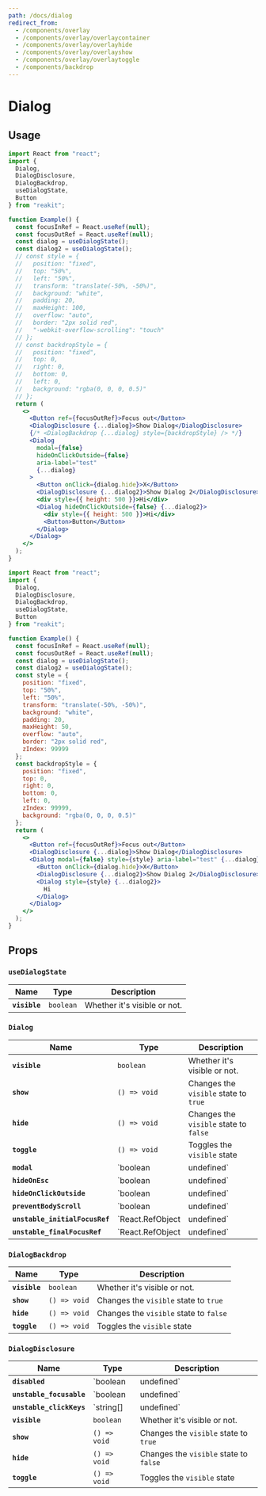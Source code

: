 ```yaml
---
path: /docs/dialog
redirect_from:
  - /components/overlay
  - /components/overlay/overlaycontainer
  - /components/overlay/overlayhide
  - /components/overlay/overlayshow
  - /components/overlay/overlaytoggle
  - /components/backdrop
---
```


# Dialog

## Usage

```jsx
import React from "react";
import {
  Dialog,
  DialogDisclosure,
  DialogBackdrop,
  useDialogState,
  Button
} from "reakit";

function Example() {
  const focusInRef = React.useRef(null);
  const focusOutRef = React.useRef(null);
  const dialog = useDialogState();
  const dialog2 = useDialogState();
  // const style = {
  //   position: "fixed",
  //   top: "50%",
  //   left: "50%",
  //   transform: "translate(-50%, -50%)",
  //   background: "white",
  //   padding: 20,
  //   maxHeight: 100,
  //   overflow: "auto",
  //   border: "2px solid red",
  //   "-webkit-overflow-scrolling": "touch"
  // };
  // const backdropStyle = {
  //   position: "fixed",
  //   top: 0,
  //   right: 0,
  //   bottom: 0,
  //   left: 0,
  //   background: "rgba(0, 0, 0, 0.5)"
  // };
  return (
    <>
      <Button ref={focusOutRef}>Focus out</Button>
      <DialogDisclosure {...dialog}>Show Dialog</DialogDisclosure>
      {/* <DialogBackdrop {...dialog} style={backdropStyle} /> */}
      <Dialog
        modal={false}
        hideOnClickOutside={false}
        aria-label="test"
        {...dialog}
      >
        <Button onClick={dialog.hide}>X</Button>
        <DialogDisclosure {...dialog2}>Show Dialog 2</DialogDisclosure>
        <div style={{ height: 500 }}>Hi</div>
        <Dialog hideOnClickOutside={false} {...dialog2}>
          <div style={{ height: 500 }}>Hi</div>
          <Button>Button</Button>
        </Dialog>
      </Dialog>
    </>
  );
}
```

```jsx
import React from "react";
import {
  Dialog,
  DialogDisclosure,
  DialogBackdrop,
  useDialogState,
  Button
} from "reakit";

function Example() {
  const focusInRef = React.useRef(null);
  const focusOutRef = React.useRef(null);
  const dialog = useDialogState();
  const dialog2 = useDialogState();
  const style = {
    position: "fixed",
    top: "50%",
    left: "50%",
    transform: "translate(-50%, -50%)",
    background: "white",
    padding: 20,
    maxHeight: 50,
    overflow: "auto",
    border: "2px solid red",
    zIndex: 99999
  };
  const backdropStyle = {
    position: "fixed",
    top: 0,
    right: 0,
    bottom: 0,
    left: 0,
    zIndex: 99999,
    background: "rgba(0, 0, 0, 0.5)"
  };
  return (
    <>
      <Button ref={focusOutRef}>Focus out</Button>
      <DialogDisclosure {...dialog}>Show Dialog</DialogDisclosure>
      <Dialog modal={false} style={style} aria-label="test" {...dialog}>
        <Button onClick={dialog.hide}>X</Button>
        <DialogDisclosure {...dialog2}>Show Dialog 2</DialogDisclosure>
        <Dialog style={style} {...dialog2}>
          Hi
        </Dialog>
      </Dialog>
    </>
  );
}
```

## Props

<!-- This generated automatically -->

### `useDialogState`

| Name | Type | Description |
|------|------|-------------|
| **`visible`** | `boolean` | Whether it's visible or not. |

### `Dialog`

| Name | Type | Description |
|------|------|-------------|
| **`visible`** | `boolean` | Whether it's visible or not. |
| **`show`** | `() => void` | Changes the `visible` state to `true` |
| **`hide`** | `() => void` | Changes the `visible` state to `false` |
| **`toggle`** | `() => void` | Toggles the `visible` state |
| **`modal`** | `boolean | undefined` | Toggles Dialog's `modal` state.<br>  - Non-modal: `preventBodyScroll` doesn't work and focus is free.<br>  - Modal: `preventBodyScroll` is automatically enabled and focus is<br>trapped within the dialog. |
| **`hideOnEsc`** | `boolean | undefined` | When enabled, user can hide the dialog by pressing `Escape`. |
| **`hideOnClickOutside`** | `boolean | undefined` | When enabled, user can hide the dialog by clicking outside it. |
| **`preventBodyScroll`** | `boolean | undefined` | When enabled, user can't scroll on body when the dialog is visible.<br>This option doesn't work if the dialog isn't modal. |
| **`unstable_initialFocusRef`** | `React.RefObject<HTMLElement> | undefined` | The element that will be focused when the dialog shows.<br>When not set, the first tabbable element within the dialog will be used.<br>`autoFocusOnShow` disables it. |
| **`unstable_finalFocusRef`** | `React.RefObject<HTMLElement> | undefined` | The element that will be focused when the dialog hides.<br>When not set, the disclosure component will be used.<br>`autoFocusOnHide` disables it. |

### `DialogBackdrop`

| Name | Type | Description |
|------|------|-------------|
| **`visible`** | `boolean` | Whether it's visible or not. |
| **`show`** | `() => void` | Changes the `visible` state to `true` |
| **`hide`** | `() => void` | Changes the `visible` state to `false` |
| **`toggle`** | `() => void` | Toggles the `visible` state |

### `DialogDisclosure`

| Name | Type | Description |
|------|------|-------------|
| **`disabled`** | `boolean | undefined` | Same as the HTML attribute. |
| **`unstable_focusable`** | `boolean | undefined` | When an element is `disabled`, it may still be `focusable`.<br>In this case, only `aria-disabled` will be set. |
| **`unstable_clickKeys`** | `string[] | undefined` | Keyboard keys to trigger click. |
| **`visible`** | `boolean` | Whether it's visible or not. |
| **`show`** | `() => void` | Changes the `visible` state to `true` |
| **`hide`** | `() => void` | Changes the `visible` state to `false` |
| **`toggle`** | `() => void` | Toggles the `visible` state |
